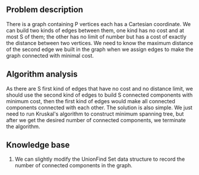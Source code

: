 ## Problem description

There is a graph containing P vertices each has a Cartesian coordinate. We can build two kinds of edges between them, one kind has no cost and at most S of them; the other has no limit of number but has a cost of exactly the distance between two vertices. We need to know the maximum distance of the second edge we built in the graph when we assign edges to make the graph connected with minimal cost.

## Algorithm analysis

As there are S first kind of edges that have no cost and no distance limit, we should use the second kind of edges to build S connected components with minimum cost, then the first kind of edges would make all connected components connected with each other.
The solution is also simple. We just need to run Kruskal's algorithm to construct minimum spanning tree, but after we get the desired number of connected components, we terminate the algorithm.

## Knowledge base

1. We can slightly modify the UnionFind Set data structure to record the number of connected components in the graph.